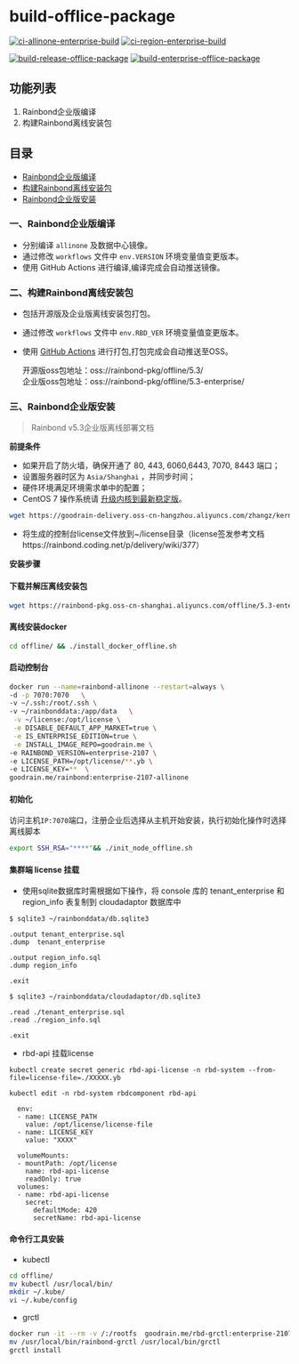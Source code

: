 # build-offlice-package

[![ci-allinone-enterprise-build](https://github.com/goodrain/build-offlice-package/actions/workflows/ci-allinone-enterprise.yml/badge.svg)](https://github.com/goodrain/build-offlice-package/actions/workflows/ci-allinone-enterprise.yml)
[![ci-region-enterprise-build](https://github.com/goodrain/build-offlice-package/actions/workflows/ci-region-enterprise.yml/badge.svg)](https://github.com/goodrain/build-offlice-package/actions/workflows/ci-region-enterprise.yml)

[![build-release-offlice-package](https://github.com/goodrain/build-offlice-package/actions/workflows/release-offline-package.yml/badge.svg)](https://github.com/goodrain/build-offlice-package/actions/workflows/release-offline-package.yml)
[![build-enterprise-offlice-package](https://github.com/goodrain/build-offlice-package/actions/workflows/enterprise-offline-package.yml/badge.svg)](https://github.com/goodrain/build-offlice-package/actions/workflows/enterprise-offline-package.yml)

## 功能列表

1. Rainbond企业版编译
2. 构建Rainbond离线安装包

## 目录

* [Rainbond企业版编译](#Rainbond企业版编译)
* [构建Rainbond离线安装包](#构建Rainbond离线安装包)
* [Rainbond企业版安装](#Rainbond企业版安装)

### 一、Rainbond企业版编译


- 分别编译 `allinone` 及数据中心镜像。
- 通过修改 `workflows` 文件中 `env.VERSION` 环境变量值变更版本。
- 使用 GitHub Actions 进行编译,编译完成会自动推送镜像。
    

### 二、构建Rainbond离线安装包

- 包括开源版及企业版离线安装包打包。
- 通过修改 `workflows` 文件中 `env.RBD_VER` 环境变量值变更版本。
- 使用 [GitHub Actions](https://github.com/goodrain/build-offlice-package/actions/workflows/release-offline-package.yml) 进行打包,打包完成会自动推送至OSS。

    开源版oss包地址：oss://rainbond-pkg/offline/5.3/         
    企业版oss包地址：oss://rainbond-pkg/offline/5.3-enterprise/

### 三、Rainbond企业版安装

> Rainbond v5.3企业版离线部署文档

**前提条件**

- 如果开启了防⽕墙，确保开通了 80, 443, 6060,6443, 7070, 8443 端⼝；
- 设置服务器时区为 `Asia/Shanghai` ，并同步时间；
- 硬件环境满⾜环境需求单中的配置；
- CentOS 7 操作系统请 [升级内核到最新稳定版](https://t.goodrain.com/t/topic/1305)。
```bash
wget https://goodrain-delivery.oss-cn-hangzhou.aliyuncs.com/zhangz/kernel_upgrade.tgz && tar xvf kernel_upgrade.tgz  && cd kernel_upgrade && sh kernel_upgrade.sh
```
- 将生成的控制台license文件放到~/license目录（license签发参考文档https://rainbond.coding.net/p/delivery/wiki/377）

**安装步骤**

#### 下载并解压离线安装包

```bash
wget https://rainbond-pkg.oss-cn-shanghai.aliyuncs.com/offline/5.3-enterprise/rainbond-offline-enterprise-2107.tgz && tar xvf rainbond-offline-enterprise-2107.tgz
```

#### 离线安装docker

```bash
cd offline/ && ./install_docker_offline.sh
```

#### 启动控制台

```bash
docker run --name=rainbond-allinone --restart=always \
-d -p 7070:7070   \
-v ~/.ssh:/root/.ssh \
-v ~/rainbonddata:/app/data   \
 -v ~/license:/opt/license \
 -e DISABLE_DEFAULT_APP_MARKET=true \
 -e IS_ENTERPRISE_EDITION=true \
 -e INSTALL_IMAGE_REPO=goodrain.me \
-e RAINBOND_VERSION=enterprise-2107 \
-e LICENSE_PATH=/opt/license/**.yb \
-e LICENSE_KEY=**  \
goodrain.me/rainbond:enterprise-2107-allinone
```


#### 初始化

访问主机`IP:7070`端口，注册企业后选择从主机开始安装，执行初始化操作时选择离线脚本

```bash
export SSH_RSA="****"&& ./init_node_offline.sh
```

#### 集群端 license 挂载

- 使用sqlite数据库时需根据如下操作，将 console 库的 tenant_enterprise 和 region_info 表复制到 cloudadaptor 数据库中

```
$ sqlite3 ~/rainbonddata/db.sqlite3

.output tenant_enterprise.sql
.dump  tenant_enterprise

.output region_info.sql
.dump region_info

.exit

$ sqlite3 ~/rainbonddata/cloudadaptor/db.sqlite3

.read ./tenant_enterprise.sql
.read ./region_info.sql

.exit
```

- rbd-api 挂载license

```
kubectl create secret generic rbd-api-license -n rbd-system --from-file=license-file=./XXXXX.yb

kubectl edit -n rbd-system rbdcomponent rbd-api

  env:
  - name: LICENSE_PATH
    value: /opt/license/license-file
  - name: LICENSE_KEY
    value: "XXXX"

  volumeMounts:
  - mountPath: /opt/license
    name: rbd-api-license
    readOnly: true
  volumes:
  - name: rbd-api-license
    secret:
      defaultMode: 420
      secretName: rbd-api-license
```

#### 命令行工具安装

- kubectl

```bash
cd offline/ 
mv kubectl /usr/local/bin/
mkdir ~/.kube/
vi ~/.kube/config
```


- grctl

```bash
docker run -it --rm -v /:/rootfs  goodrain.me/rbd-grctl:enterprise-2107 copy
mv /usr/local/bin/rainbond-grctl /usr/local/bin/grctl 
grctl install 
```


